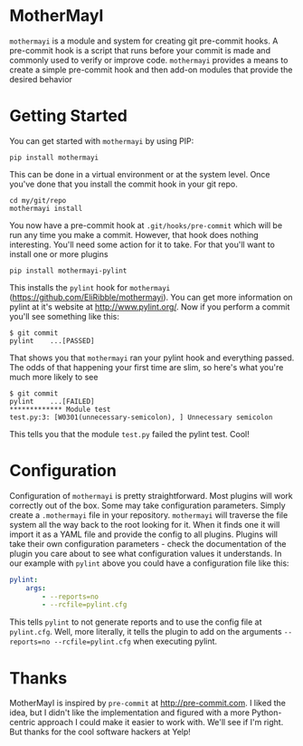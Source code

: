MotherMayI
==========

`mothermayi` is a module and system for creating git pre-commit hooks. A pre-commit hook is a script that runs before your commit is made and commonly used to verify or improve code. `mothermayi` provides a means to create a simple pre-commit hook and then add-on modules that provide the desired behavior

Getting Started
===============

You can get started with `mothermayi` by using PIP:

```
pip install mothermayi
```

This can be done in a virtual environment or at the system level. Once you've done that you install the commit hook in your git repo.

```
cd my/git/repo
mothermayi install
```

You now have a pre-commit hook at `.git/hooks/pre-commit` which will be run any time you make a commit. However, that hook does nothing interesting. You'll need some action for it to take. For that you'll want to install one or more plugins

```
pip install mothermayi-pylint
```

This installs the `pylint` hook for `mothermayi` (https://github.com/EliRibble/mothermayi). You can get more information on pylint at it's website at http://www.pylint.org/. Now if you perform a commit you'll see something like this:

```
$ git commit
pylint    ...[PASSED]
```

That shows you that `mothermayi` ran your pylint hook and everything passed. The odds of that happening your first time are slim, so here's what you're much more likely to see

```
$ git commit
pylint    ...[FAILED]
************* Module test
test.py:3: [W0301(unnecessary-semicolon), ] Unnecessary semicolon
```

This tells you that the module `test.py` failed the pylint test. Cool!

Configuration
=============

Configuration of `mothermayi` is pretty straightforward. Most plugins will work correctly out of the box. Some may take configuration parameters. Simply create a `.mothermayi` file in your repository. `mothermayi` will traverse the file system all the way back to the root looking for it. When it finds one it will import it as a YAML file and provide the config to all plugins. Plugins will take their own configuration parameters - check the documentation of the plugin you care about to see what configuration values it understands. In our example with `pylint` above you could have a configuration file like this:

```yaml
pylint:
    args:
        - --reports=no
        - --rcfile=pylint.cfg
```

This tells `pylint` to not generate reports and to use the config file at `pylint.cfg`. Well, more literally, it tells the plugin to add on the arguments `--reports=no --rcfile=pylint.cfg` when executing pylint.

Thanks
======
MotherMayI is inspired by `pre-commit` at http://pre-commit.com. I liked the idea, but I didn't like the implementation and figured with a more Python-centric approach I could make it easier to work with. We'll see if I'm right. But thanks for the cool software hackers at Yelp!

